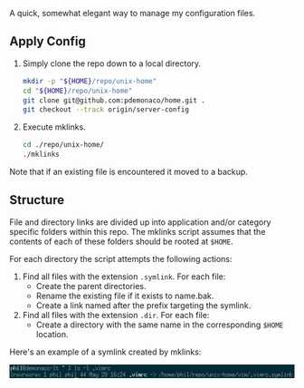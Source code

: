 A quick, somewhat elegant way to manage my configuration files. 

## Apply Config

1. Simply clone the repo down to a local directory.

    ```bash
    mkdir -p "${HOME}/repo/unix-home"
    cd "${HOME}/repo/unix-home"
    git clone git@github.com:pdemonaco/home.git .
    git checkout --track origin/server-config
    ```
2. Execute mklinks.

    ```bash
    cd ./repo/unix-home/
    ./mklinks
    ```

Note that if an existing file is encountered it moved to a backup.

## Structure

File and directory links are divided up into application and/or category specific folders within this repo. The mklinks script assumes that the contents of each of these folders should be rooted at `$HOME`. 

For each directory the script attempts the following actions:

1. Find all files with the extension `.symlink`. For each file:
    * Create the parent directories.
    * Rename the existing file if it exists to name.bak.
    * Create a link named after the prefix targeting the symlink. 
2. Find all files with the extension `.dir`. For each file:
    * Create a directory with the same name in the corresponding `$HOME` location.
 
Here's an example of a symlink created by mklinks:

![VimRC File](img/example-symlink.png)
